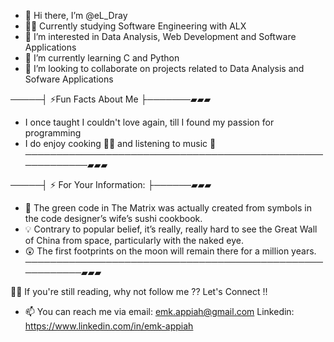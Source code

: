 - 👋 Hi there, I’m @eL_Dray
- 👨‍💻 Currently studying Software Engineering with ALX
- 👀 I’m interested in Data Analysis, Web Development and Software Applications
- 🌱 I’m currently learning C and Python
- 💞️ I’m looking to collaborate on projects related to Data Analysis and Sofware Applications

 ─────┤ ⚡Fun Facts About Me ├───────▰▰▰
-    I once taught I couldn't love again, till I found my passion for programming
-    I do enjoy cooking 👨‍🍳 and listening to music 🎼
──────────────────────────────────────────────────────────▰▰▰

 ─────┤ ⚡ For Your Information: ├──────▰▰▰
- 🤯 The green code in The Matrix was actually created from symbols in the code designer’s wife’s sushi cookbook.
- 💡 Contrary to popular belief, it’s really, really hard to see the Great Wall of China from space, particularly with the naked eye.
- 😲 The first footprints on the moon will remain there for a million years.
─────────────────────────────────────────────────────────▰▰▰

🤝🏽 If you're still reading, why not follow me ?? Let's Connect !!
- 📫 You can reach me via email: emk.appiah@gmail.com Linkedin: https://www.linkedin.com/in/emk-appiah 
<!---
eldray/eldray is a ✨ special ✨ repository because its `README.md` (this file) appears on your GitHub profile.
You can click the Preview link to take a look at your changes.
--->
